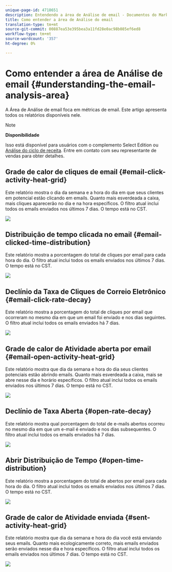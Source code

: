 ```yaml
---
unique-page-id: 4718651
description: Entendendo a área de Análise de email - Documentos do Marketing - Documentação do produto
title: Como entender a área de Análise do email
translation-type: tm+mt
source-git-commit: 00887ea53e395bea3a11fd28e0ac98b085ef6ed8
workflow-type: tm+mt
source-wordcount: '357'
ht-degree: 0%

---
```



# Como entender a área de Análise de email {#understanding-the-email-analysis-area}

A Área de Análise de email foca em métricas de email. Este artigo apresenta todos os relatórios disponíveis nele.

>[!NOTE]
>
>**Disponibilidade**
>
>Isso está disponível para usuários com o complemento Select Edition ou [Análise do ciclo de receita](http://www.marketo.com/global-enterprise/marketo-revenue-cycle-analytics/). Entre em contato com seu representante de vendas para obter detalhes.

## Grade de calor de cliques de email {#email-click-activity-heat-grid}

Este relatório mostra o dia da semana e a hora do dia em que seus clientes em potencial estão clicando em emails. Quanto mais esverdeada a caixa, mais cliques aparecerão no dia e na hora específicos. O filtro atual inclui todos os emails enviados nos últimos 7 dias. O tempo está no CST.

![](assets/image2015-5-6-17-3a17-3a34.png)

## Distribuição de tempo clicada no email {#email-clicked-time-distribution}

Este relatório mostra a porcentagem do total de cliques por email para cada hora do dia. O filtro atual inclui todos os emails enviados nos últimos 7 dias. O tempo está no CST.

![](assets/image2015-5-6-17-3a20-3a55.png)

## Declínio da Taxa de Cliques de Correio Eletrônico {#email-click-rate-decay}

Este relatório mostra a porcentagem do total de cliques por email que ocorreram no mesmo dia em que um email foi enviado e nos dias seguintes. O filtro atual inclui todos os emails enviados há 7 dias.

![](assets/image2015-5-6-17-3a26-3a50.png)

## Grade de calor de Atividade aberta por email {#email-open-activity-heat-grid}

Este relatório mostra que dia da semana e hora do dia seus clientes potenciais estão abrindo emails. Quanto mais esverdeada a caixa, mais se abre nesse dia e horário específicos. O filtro atual inclui todos os emails enviados nos últimos 7 dias. O tempo está no CST.

![](assets/image2015-5-6-17-3a30-3a35.png)

## Declínio de Taxa Aberta {#open-rate-decay}

Este relatório mostra qual porcentagem do total de e-mails abertos ocorreu no mesmo dia em que um e-mail é enviado e nos dias subsequentes. O filtro atual inclui todos os emails enviados há 7 dias.

![](assets/image2015-5-6-17-3a37-3a25.png)

## Abrir Distribuição de Tempo {#open-time-distribution}

Este relatório mostra a porcentagem do total de abertos por email para cada hora do dia. O filtro atual inclui todos os emails enviados nos últimos 7 dias. O tempo está no CST.

![](assets/image2015-5-6-17-3a39-3a15.png)

## Grade de calor de Atividade enviada {#sent-activity-heat-grid}

Este relatório mostra que dia da semana e hora do dia você está enviando seus emails. Quanto mais ecologicamente correto, mais emails enviados serão enviados nesse dia e hora específicos. O filtro atual inclui todos os emails enviados nos últimos 7 dias. O tempo está no CST.

![](assets/seven.png)

